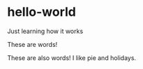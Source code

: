 






# hello-world
Just learning how it works

These are words!

These are also words! I like pie and holidays.
